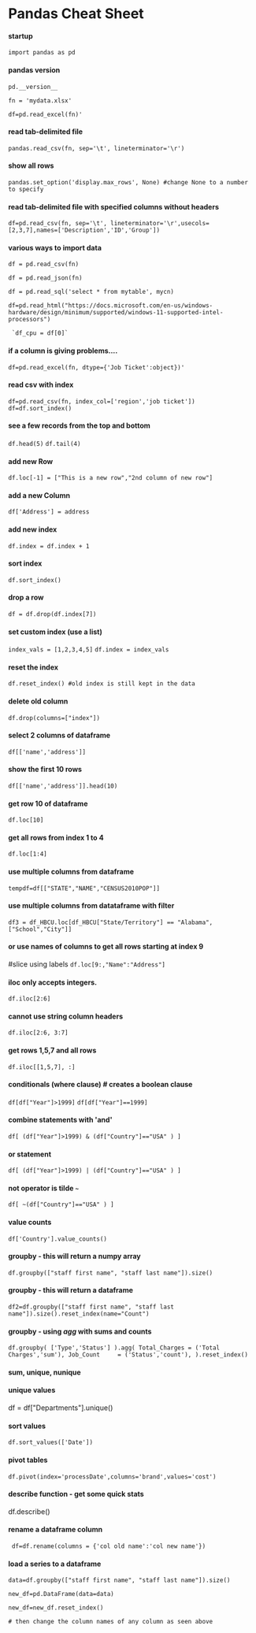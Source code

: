 # Pandas Cheat Sheet

#### startup
`import pandas as pd`

#### pandas version
`pd.__version__`

`fn = 'mydata.xlsx'`

`df=pd.read_excel(fn)'`

#### read tab-delimited file
`pandas.read_csv(fn, sep='\t', lineterminator='\r')`

#### show all rows
`pandas.set_option('display.max_rows', None) #change None to a number to specify` 

#### read tab-delimited file with specified columns without headers
`df=pd.read_csv(fn, sep='\t', lineterminator='\r',usecols=[2,3,7],names=['Description','ID','Group'])`

#### various ways to import data
`df = pd.read_csv(fn)`

`df = pd.read_json(fn)`

`df = pd.read_sql('select * from mytable', mycn)`

`df=pd.read_html("https://docs.microsoft.com/en-us/windows-hardware/design/minimum/supported/windows-11-supported-intel-processors")`

     `df_cpu = df[0]`

#### if a column is giving problems....
`df=pd.read_excel(fn, dtype={'Job Ticket':object})'`

#### read csv with index
`df=pd.read_csv(fn, index_col=['region','job ticket'])`
`df=df.sort_index()`

#### see a few records from the top and bottom
`df.head(5)`
`df.tail(4)`

#### add new Row

`df.loc[-1] = ["This is a new row","2nd column of new row"]`
#### add a new Column
`df['Address'] = address `

#### add new index
`df.index = df.index + 1`

#### sort index
`df.sort_index()`

#### drop a row
`df = df.drop(df.index[7])`

#### set custom index (use a list)
`index_vals = [1,2,3,4,5]`
`df.index = index_vals`

#### reset the index
`df.reset_index() #old index is still kept in the data`

#### delete old column
`df.drop(columns=["index"])`

#### select 2 columns of dataframe
`df[['name','address']]`

#### show the first 10 rows
`df[['name','address']].head(10)`

#### get row 10 of dataframe
`df.loc[10]`

#### get all rows from index 1 to 4
`df.loc[1:4]`

#### use multiple columns from dataframe
`tempdf=df[["STATE","NAME","CENSUS2010POP"]]`

#### use multiple columns from datataframe with filter
`df3 = df_HBCU.loc[df_HBCU["State/Territory"] == "Alabama", ["School","City"]]`

#### or use names of columns to get all rows starting at index 9
#slice using labels
`df.loc[9:,"Name":"Address"]`

#### iloc only accepts integers.
`df.iloc[2:6]`

#### cannot use string column headers
`df.iloc[2:6, 3:7]`

#### get rows 1,5,7 and all rows
`df.iloc[[1,5,7], :]`

#### conditionals (where clause) # creates a boolean clause 
`df[df["Year"]>1999]`
`df[df["Year"]==1999]`

#### combine statements with 'and'
`df[ (df["Year"]>1999) & (df["Country"]=="USA" ) ]`

#### or statement
`df[ (df["Year"]>1999) | (df["Country"]=="USA" ) ]`

#### not operator is tilde `~`
`df[ ~(df["Country"]=="USA" ) ]`

#### value counts
`df['Country'].value_counts()`

#### groupby - this will return a numpy array
`df.groupby(["staff first name", "staff last name"]).size() `

#### groupby - this will return a dataframe
`df2=df.groupby(["staff first name", "staff last name"]).size().reset_index(name="Count")`

#### groupby - using *agg* with sums and counts
`df.groupby(
     ['Type','Status']
 ).agg(
     Total_Charges = ('Total Charges','sum'),
     Job_Count     = ('Status','count'),
 ).reset_index()
 `
 
#### sum, unique, nunique
#### unique values
df = df["Departments"].unique()


#### sort values
`df.sort_values(['Date'])`

#### pivot tables

`df.pivot(index='processDate',columns='brand',values='cost')`

#### describe function - get some quick stats
df.describe()

#### rename a dataframe column
` df=df.rename(columns = {'col old name':'col new name'})`

#### load a series to a dataframe
`data=df.groupby(["staff first name", "staff last name"]).size()`

`new_df=pd.DataFrame(data=data)`

`new_df=new_df.reset_index()`

`# then change the column names of any column as seen above`







